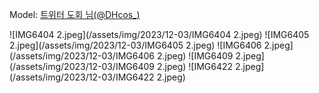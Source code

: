﻿---
dddd: 2023.12.03 AGF
nickname: 도회
sns_type: x
sns_id: DHcos_
---

<a name="DHcos_"></a>
Model: <a href="https://x.com/DHcos_" target="_blank">트위터 도회 님(@DHcos_)</a>

![IMG6404 2.jpeg](/assets/img/2023/12-03/IMG6404 2.jpeg)
![IMG6405 2.jpeg](/assets/img/2023/12-03/IMG6405 2.jpeg)
![IMG6406 2.jpeg](/assets/img/2023/12-03/IMG6406 2.jpeg)
![IMG6409 2.jpeg](/assets/img/2023/12-03/IMG6409 2.jpeg)
![IMG6422 2.jpeg](/assets/img/2023/12-03/IMG6422 2.jpeg)